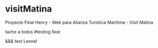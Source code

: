 # visitMatina
Proyecto Final Henry - Web para Alianza Turística Marítima - Visit Matina




tache a todos
#testing Noe



&&& test Leonel